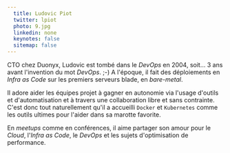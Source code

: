 ```yaml
---
  title: Ludovic Piot
  twitter: lpiot
  photo: 9.jpg
  linkedin: none
  keynotes: false
  sitemap: false
---
```

CTO chez Duonyx, Ludovic est tombé dans le _DevOps_ en 2004, soit… 3 ans avant l'invention du mot _DevOps_. ;-) 
A l'époque, il fait des déploiements en _Infra as Code_ sur les premiers serveurs blade, en _bare-metal_. 

Il adore aider les équipes projet à gagner en autonomie via l'usage d'outils et d'automatisation et à travers une collaboration libre et sans contrainte. C'est donc tout naturellement qu'il a accueilli `Docker` et `Kubernetes` comme les outils ultimes pour l'aider dans sa marotte favorite. 

En _meetups_ comme en conférences, il aime partager son amour pour le _Cloud_, l'_Infra as Code_, le _DevOps_ et les sujets d'optimisation de performance. 
